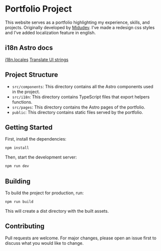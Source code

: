 # Portfolio Project

This website serves as a portfolio highlighting my experience, skills, and projects. Originally developed by [Midudev](https://www.youtube.com/watch?v=HEMvsJTBweY&list=PL-vC3_q-KrjSkwDZqO0a73Hct4Q85aqx5&index=2&t=1081s). I've made a redesign css styles and I've added localization feature in english.

## i18n Astro docs
[i18n.locales](https://docs.astro.build/en/reference/configuration-reference/#i18n)
[Translate UI strings](https://docs.astro.build/en/recipes/i18n/)

## Project Structure

- `src/components`: This directory contains all the Astro components used in the project.
- `src/i18n`: This directory contains TypeScript files that export helpers functions.
- `src/pages`: This directory contains the Astro pages of the portfolio.
- `public`: This directory contains static files served by the portfolio.

## Getting Started

First, install the dependencies:

```sh
npm install
```

Then, start the development server:

```sh
npm run dev
```

## Building

To build the project for production, run:

```sh
npm run build
```

This will create a dist directory with the built assets.

## Contributing

Pull requests are welcome. For major changes, please open an issue first to discuss what you would like to change.